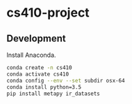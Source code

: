 # cs410-project

## Development

Install Anaconda.

```bash
conda create -n cs410
conda activate cs410
conda config --env --set subdir osx-64
conda install python=3.5
pip install metapy ir_datasets
```
